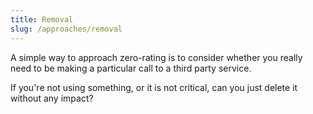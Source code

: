 ```yaml
---
title: Removal
slug: /approaches/removal
---
```


A simple way to approach zero-rating is to consider whether you really need to be making a particular call to a third party service. 

If you're not using something, or it is not critical, can you just delete it without any impact?